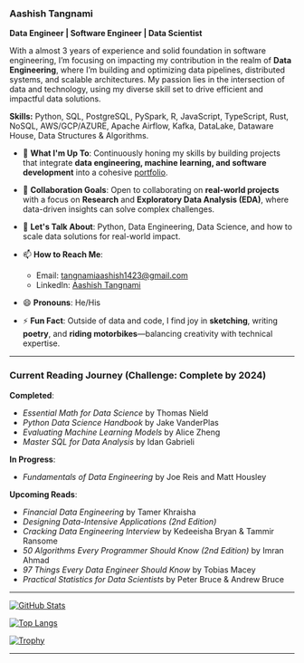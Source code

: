 
### Aashish Tangnami

**Data Engineer | Software Engineer | Data Scientist**

With a almost 3 years of experience and solid foundation in software engineering, I’m focusing on impacting my contribution in the realm of **Data Engineering**, where I’m building and optimizing data pipelines, distributed systems, and scalable architectures. My passion lies in the intersection of data and technology, using my diverse skill set to drive efficient and impactful data solutions.

**Skills:** Python, SQL, PostgreSQL, PySpark, R, JavaScript, TypeScript, Rust, NoSQL, AWS/GCP/AZURE, Apache Airflow, Kafka, DataLake, Dataware House, Data Structures & Algorithms.

- 🔭 **What I'm Up To**: Continuously honing my skills by building projects that integrate **data engineering, machine learning, and software development** into a cohesive [portfolio](https://aashishtangnami.vercel.app).
- 👯 **Collaboration Goals**: Open to collaborating on **real-world projects** with a focus on **Research** and **Exploratory Data Analysis (EDA)**, where data-driven insights can solve complex challenges.
- 💬 **Let's Talk About**: Python, Data Engineering, Data Science, and how to scale data solutions for real-world impact.
- 📫 **How to Reach Me**: 
  - Email: [tangnamiaashish1423@gmail.com](mailto:tangnamiaashish@gmail.com)
  - LinkedIn: [Aashish Tangnami](https://www.linkedin.com/in/aashishtangnami/)

- 😄 **Pronouns**: He/His  
- ⚡ **Fun Fact**: Outside of data and code, I find joy in **sketching**, writing **poetry**, and **riding motorbikes**—balancing creativity with technical expertise.

---

### **Current Reading Journey** (Challenge: Complete by 2024)

**Completed**:
- *Essential Math for Data Science* by Thomas Nield
- *Python Data Science Handbook* by Jake VanderPlas
- *Evaluating Machine Learning Models* by Alice Zheng
- *Master SQL for Data Analysis* by Idan Gabrieli

**In Progress**:
- *Fundamentals of Data Engineering* by Joe Reis and Matt Housley

**Upcoming Reads**:
- *Financial Data Engineering* by Tamer Khraisha
- *Designing Data-Intensive Applications (2nd Edition)*
- *Cracking Data Engineering Interview* by Kedeeisha Bryan & Tammir Ransome
- *50 Algorithms Every Programmer Should Know (2nd Edition)* by Imran Ahmad
- *97 Things Every Data Engineer Should Know* by Tobias Macey
- *Practical Statistics for Data Scientists* by Peter Bruce & Andrew Bruce

---

[![GitHub Stats](https://github-readme-stats.vercel.app/api?username=AashishTangnami&show_icons=true&theme=radical)](https://github.com/AashishTangnami)

[![Top Langs](https://github-readme-stats.vercel.app/api/top-langs/?username=AashishTangnami&layout=compact)](https://github.com/anuraghazra/github-readme-stats)

[![Trophy](https://github-profile-trophy.vercel.app/?username=AashishTangnami&theme=onedark)](https://github.com/ryo-ma/github-profile-trophy)

---

